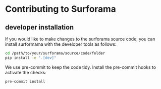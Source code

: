 # Contributing to Surforama
## developer installation

If you would like to make changes to the surforama source code, you can install surformama with the developer tools as follows:

```bash
cd /path/to/your/surforama/source/code/folder
pip install -e ".[dev]"
```
We use pre-commit to keep the code tidy. Install the pre-commit hooks to activate the checks:

```bash
pre-commit install
```
